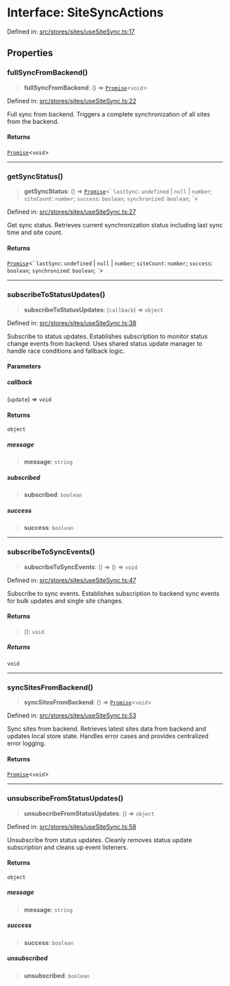 # Interface: SiteSyncActions

Defined in: [src/stores/sites/useSiteSync.ts:17](https://github.com/Nick2bad4u/Uptime-Watcher/blob/8a1973382d5fe14c52996ecda381894eb7ecd4a6/src/stores/sites/useSiteSync.ts#L17)

## Properties

### fullSyncFromBackend()

> **fullSyncFromBackend**: () => [`Promise`](https://developer.mozilla.org/docs/Web/JavaScript/Reference/Global_Objects/Promise)\<`void`\>

Defined in: [src/stores/sites/useSiteSync.ts:22](https://github.com/Nick2bad4u/Uptime-Watcher/blob/8a1973382d5fe14c52996ecda381894eb7ecd4a6/src/stores/sites/useSiteSync.ts#L22)

Full sync from backend.
Triggers a complete synchronization of all sites from the backend.

#### Returns

[`Promise`](https://developer.mozilla.org/docs/Web/JavaScript/Reference/Global_Objects/Promise)\<`void`\>

***

### getSyncStatus()

> **getSyncStatus**: () => [`Promise`](https://developer.mozilla.org/docs/Web/JavaScript/Reference/Global_Objects/Promise)\<\` `lastSync`: `undefined` \| `null` \| `number`; `siteCount`: `number`; `success`: `boolean`; `synchronized`: `boolean`; \`\>

Defined in: [src/stores/sites/useSiteSync.ts:27](https://github.com/Nick2bad4u/Uptime-Watcher/blob/8a1973382d5fe14c52996ecda381894eb7ecd4a6/src/stores/sites/useSiteSync.ts#L27)

Get sync status.
Retrieves current synchronization status including last sync time and site count.

#### Returns

[`Promise`](https://developer.mozilla.org/docs/Web/JavaScript/Reference/Global_Objects/Promise)\<\` `lastSync`: `undefined` \| `null` \| `number`; `siteCount`: `number`; `success`: `boolean`; `synchronized`: `boolean`; \`\>

***

### subscribeToStatusUpdates()

> **subscribeToStatusUpdates**: (`callback`) => `object`

Defined in: [src/stores/sites/useSiteSync.ts:38](https://github.com/Nick2bad4u/Uptime-Watcher/blob/8a1973382d5fe14c52996ecda381894eb7ecd4a6/src/stores/sites/useSiteSync.ts#L38)

Subscribe to status updates.
Establishes subscription to monitor status change events from backend.
Uses shared status update manager to handle race conditions and fallback logic.

#### Parameters

##### callback

(`update`) => `void`

#### Returns

`object`

##### message

> **message**: `string`

##### subscribed

> **subscribed**: `boolean`

##### success

> **success**: `boolean`

***

### subscribeToSyncEvents()

> **subscribeToSyncEvents**: () => () => `void`

Defined in: [src/stores/sites/useSiteSync.ts:47](https://github.com/Nick2bad4u/Uptime-Watcher/blob/8a1973382d5fe14c52996ecda381894eb7ecd4a6/src/stores/sites/useSiteSync.ts#L47)

Subscribe to sync events.
Establishes subscription to backend sync events for bulk updates and single site changes.

#### Returns

> (): `void`

##### Returns

`void`

***

### syncSitesFromBackend()

> **syncSitesFromBackend**: () => [`Promise`](https://developer.mozilla.org/docs/Web/JavaScript/Reference/Global_Objects/Promise)\<`void`\>

Defined in: [src/stores/sites/useSiteSync.ts:53](https://github.com/Nick2bad4u/Uptime-Watcher/blob/8a1973382d5fe14c52996ecda381894eb7ecd4a6/src/stores/sites/useSiteSync.ts#L53)

Sync sites from backend.
Retrieves latest sites data from backend and updates local store state.
Handles error cases and provides centralized error logging.

#### Returns

[`Promise`](https://developer.mozilla.org/docs/Web/JavaScript/Reference/Global_Objects/Promise)\<`void`\>

***

### unsubscribeFromStatusUpdates()

> **unsubscribeFromStatusUpdates**: () => `object`

Defined in: [src/stores/sites/useSiteSync.ts:58](https://github.com/Nick2bad4u/Uptime-Watcher/blob/8a1973382d5fe14c52996ecda381894eb7ecd4a6/src/stores/sites/useSiteSync.ts#L58)

Unsubscribe from status updates.
Cleanly removes status update subscription and cleans up event listeners.

#### Returns

`object`

##### message

> **message**: `string`

##### success

> **success**: `boolean`

##### unsubscribed

> **unsubscribed**: `boolean`
